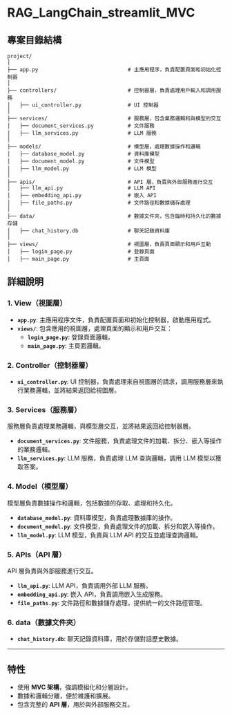 # RAG_LangChain_streamlit_MVC
## 專案目錄結構
```plaintext
project/
│
├── app.py                             # 主應用程序，負責配置頁面和初始化控制器
│
├── controllers/                       # 控制器層，負責處理用戶輸入和調用服務
│   ├── ui_controller.py               # UI 控制器
│
├── services/                          # 服務層，包含業務邏輯和與模型的交互
│   ├── document_services.py           # 文件服務
│   ├── llm_services.py                # LLM 服務
│
├── models/                            # 模型層，處理數據操作和邏輯
│   ├── database_model.py              # 資料庫模型
│   ├── document_model.py              # 文件模型
│   ├── llm_model.py                   # LLM 模型
│
├── apis/                              # API 層，負責與外部服務進行交互
│   ├── llm_api.py                     # LLM API
│   ├── embedding_api.py               # 嵌入 API
│   ├── file_paths.py                  # 文件路徑和數據儲存處理
│
├── data/                              # 數據文件夾，包含臨時和持久化的數據存儲
│   ├── chat_history.db                # 聊天記錄資料庫
│
├── views/                             # 視圖層，負責頁面顯示和用戶互動
│   ├── login_page.py                  # 登錄頁面
│   ├── main_page.py                   # 主頁面
```

## 詳細說明

### 1. View（視圖層）
- **`app.py`**: 主應用程序文件，負責配置頁面和初始化控制器，啟動應用程式。
- **`views/`**: 包含應用的視圖層，處理頁面的顯示和用戶交互：
  - **`login_page.py`**: 登錄頁面邏輯。
  - **`main_page.py`**: 主頁面邏輯。


### 2. Controller（控制器層）
- **`ui_controller.py`**: UI 控制器，負責處理來自視圖層的請求，調用服務層來執行業務邏輯，並將結果返回給視圖層。


### 3. Services（服務層）
服務層負責處理業務邏輯，與模型層交互，並將結果返回給控制器層。
- **`document_services.py`**: 文件服務，負責處理文件的加載、拆分、嵌入等操作的業務邏輯。
- **`llm_services.py`**: LLM 服務，負責處理 LLM 查詢邏輯，調用 LLM 模型以獲取答案。


### 4. Model（模型層）
模型層負責數據操作和邏輯，包括數據的存取、處理和持久化。
- **`database_model.py`**: 資料庫模型，負責處理數據庫的操作。
- **`document_model.py`**: 文件模型，負責處理文件的加載、拆分和嵌入等操作。
- **`llm_model.py`**: LLM 模型，負責與 LLM API 的交互並處理查詢邏輯。


### 5. APIs（API 層）
API 層負責與外部服務進行交互。
- **`llm_api.py`**: LLM API，負責調用外部 LLM 服務。
- **`embedding_api.py`**: 嵌入 API，負責調用嵌入生成服務。
- **`file_paths.py`**: 文件路徑和數據儲存處理，提供統一的文件路徑管理。


### 6. data（數據文件夾）
- **`chat_history.db`**: 聊天記錄資料庫，用於存儲對話歷史數據。

---

## 特性
- 使用 **MVC 架構**，強調模組化和分層設計。
- 數據和邏輯分離，便於維護和擴展。
- 包含完整的 **API 層**，用於與外部服務交互。
